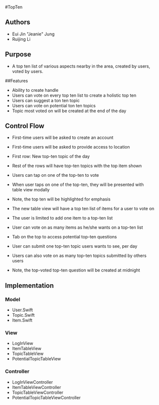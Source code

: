 #TopTen

## Authors
* Eui Jin "Jeanie" Jung
* Ruijing Li 

## Purpose
* A top ten list of various aspects nearby in the area, created by users,   
voted by users.

##Features
* Ability to create handle
* Users can vote on every top ten list to create a holistic top ten
* Users can suggest a ton ten topic
* Users can vote on potential ton ten topics
* Topic most voted on will be created at the end of the day 

## Control Flow
* First-time users will be asked to create an account
* First-time users will be asked to provide access to location
* First row: New top-ten topic of the day
* Rest of the rows will have top-ten topics with the top item shown

* Users can tap on one of the top-ten to vote
* When user taps on one of the top-ten, they will be presented with  
table view modally
* Note, the top ten will be highlighted for emphasis
* The new table view will have a top ten list of items for a user to vote on
* The user is limited to add one item to a top-ten list
* User can vote on as many items as he/she wants on a top-ten list

* Tab on the top to access potential top-ten questions
* User can submit one top-ten topic users wants to see, per day
* Users can also vote on as many top-ten topics submitted by others users 
* Note, the top-voted top-ten question will be created at midnight

## Implementation

### Model
* User.Swift
* Topic.Swift
* Item.Swift

### View
* LogInView
* ItemTableView
* TopicTableView
* PotentialTopicTableView

### Controller
* LogInViewController
* ItemTableViewController
* TopicTableViewController
* PotentialTopicTableViewController
